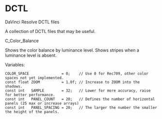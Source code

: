 # DCTL
DaVinci Resolve DCTL files

A collection of DCTL files that may be useful.

C_Color_Balance

Shows the color balance by luminance level. Shows stripes when a luminance level is absent.

Variables:

```
COLOR_SPACE               = 0;    // Use 0 for Rec709, other color spaces not yet implemented.
const float ZOOM          = 1.0f; // Increase to ZOOM into the shadows.
const int   SAMPLE        = 32;   // Lower for more accuracy, raise for better performance.
const int   PANEL_COUNT   = 20;   // Defines the number of horizontal panels (25 max or increase arrays)
const int   PANEL_SPACING = 20;   // The larger the number the smaller the height of the panels. 
``` 
